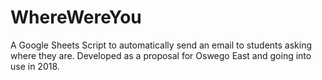 # WhereWereYou
A Google Sheets Script to automatically send  an email to students asking where they are. Developed as a proposal for Oswego East and going into use in 2018.
